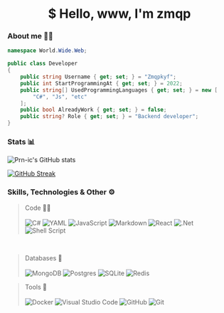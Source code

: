 <h1 align="center">$ Hello, www, I'm zmqp</h1>

### About me 🙋‍♂️
```c#
namespace World.Wide.Web;

public class Developer
{
    public string Username { get; set; } = "Zmqpkyf";
    public int StartProgrammingAt { get; set; } = 2022; 
    public string[] UsedProgrammingLanguages { get; set; } = new [
        "C#", "Js", "etc"
    ];
    public bool AlreadyWork { get; set; } = false;
    public string? Role { get; set; } = "Backend developer";
}
```
### Stats 📊

![Prn-ic's GitHub stats](https://github-readme-stats.vercel.app/api?username=prn-ic&show_icons=true&theme=dark) 


[![GitHub Streak](https://streak-stats.demolab.com/?user=prn-ic&theme=dark)](https://git.io/streak-stats)

### Skills, Technologies & Other ⚙️
> Code 👨‍💻 </br></br>
![C#](https://img.shields.io/badge/c%23-%23239120.svg?style=for-the-badge&logo=csharp&logoColor=white) ![YAML](https://img.shields.io/badge/yaml-%23ffffff.svg?style=for-the-badge&logo=yaml&logoColor=151515) ![JavaScript](https://img.shields.io/badge/javascript-%23323330.svg?style=for-the-badge&logo=javascript&logoColor=%23F7DF1E) ![Markdown](https://img.shields.io/badge/markdown-%23000000.svg?style=for-the-badge&logo=markdown&logoColor=white) ![React](https://img.shields.io/badge/react-%2320232a.svg?style=for-the-badge&logo=react&logoColor=%2361DAFB) ![.Net](https://img.shields.io/badge/.NET-5C2D91?style=for-the-badge&logo=.net&logoColor=white) ![Shell Script](https://img.shields.io/badge/shell_script-%23121011.svg?style=for-the-badge&logo=gnu-bash&logoColor=white)
</br>

> Databases 💽  </br></br>
![MongoDB](https://img.shields.io/badge/MongoDB-%234ea94b.svg?style=for-the-badge&logo=mongodb&logoColor=white) ![Postgres](https://img.shields.io/badge/postgres-%23316192.svg?style=for-the-badge&logo=postgresql&logoColor=white) ![SQLite](https://img.shields.io/badge/sqlite-%2307405e.svg?style=for-the-badge&logo=sqlite&logoColor=white) ![Redis](https://img.shields.io/badge/redis-%23DD0031.svg?style=for-the-badge&logo=redis&logoColor=white)

> Tools 🧰 </br></br>
![Docker](https://img.shields.io/badge/docker-%230db7ed.svg?style=for-the-badge&logo=docker&logoColor=white) ![Visual Studio Code](https://img.shields.io/badge/Visual%20Studio%20Code-0078d7.svg?style=for-the-badge&logo=visual-studio-code&logoColor=white) ![GitHub](https://img.shields.io/badge/github-%23121011.svg?style=for-the-badge&logo=github&logoColor=white) ![Git](https://img.shields.io/badge/git-%23F05033.svg?style=for-the-badge&logo=git&logoColor=white)

